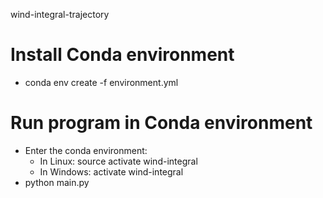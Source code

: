 wind-integral-trajectory

# Install Conda environment
- conda env create -f environment.yml

# Run program in Conda environment
- Enter the conda environment:
  - In Linux: source activate wind-integral
  - In Windows: activate wind-integral
- python main.py